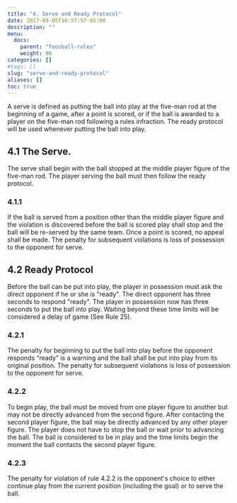 ```yaml
---
title: "4. Serve and Ready Protocol"
date: 2017-09-05T16:57:57-05:00
description: ""
menu:
  docs:
    parent: "foosball-rules"
    weight: 90
categories: []
#tags: []
slug: "serve-and-ready-protocol"
aliases: []
toc: true
---
```


A serve is defined as putting the ball into play at the five-man rod at the beginning of a game, after a point is scored, or if the
ball is awarded to a player on the five-man rod following a rules infraction. The ready protocol will be used whenever putting
the ball into play.

## 4.1 The Serve. 

The serve shall begin with the ball stopped at the middle player figure of the five-man rod. The player serving the ball must then follow the ready protocol.

### 4.1.1

If the ball is served from a position other than the middle player figure and the violation is discovered before the ball is scored play shall stop and the ball will be re-served by the same team. Once a point is scored, no appeal shall be made. The penalty for subsequent violations is loss of possession to the opponent for serve.

## 4.2 Ready Protocol 

Before the ball can be put into play, the player in possession must ask the direct opponent if he or she is "ready". The direct opponent has three seconds to respond "ready". The player in possession now has three seconds to put the ball into play. Waiting beyond these time limits will be considered a delay of game (See Rule 25).

### 4.2.1

The penalty for beginning to put the ball into play before the opponent responds “ready” is a warning and the ball shall be put into play from its original position. The penalty for subsequent violations is loss of possession to the opponent for serve.

### 4.2.2

To begin play, the ball must be moved from one player figure to another but may not be directly advanced from the second figure. After contacting the second player figure, the ball may be directly advanced by any other player figure. The player does not have to stop the ball or wait prior to advancing the ball. The ball is considered to be in play and the time limits begin the moment the ball contacts the second player figure.

### 4.2.3

The penalty for violation of rule 4.2.2 is the opponent's choice to either continue play from the current position (including the goal) or to serve the ball.
